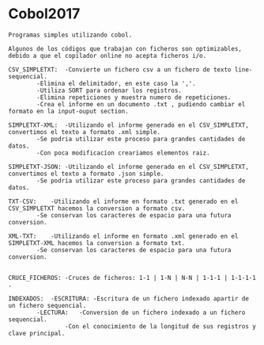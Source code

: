 # Cobol2017
	Programas simples utilizando cobol.
	
	Algunos de los códigos que trabajan con ficheros son optimizables,
	debido a que el copilador online no acepta ficheros i/o.
	
	CSV_SIMPLETXT:  -Convierte un fichero csv a un fichero de texto line-sequencial.
			-Elimina el delimitador, en este caso la ','.
			-Utiliza SORT para ordenar los registros.
			-Elimina repeticiones y muestra numero de repeticiones.	
			-Crea el informe en un documento .txt , pudiendo cambiar el formato en la input-ouput section.
	
	SIMPLETXT-XML:	-Utilizando el informe generado en el CSV_SIMPLETXT, convertimos el texto a formato .xml simple.
			-Se podria utilizar este proceso para grandes cantidades de datos.
			-Con poca modificacíon creariamos elementos raiz.

	SIMPLETXT-JSON:	-Utilizando el informe generado en el CSV_SIMPLETXT, convertimos el texto a formato .json simple.
			-Se podria utilizar este proceso para grandes cantidades de datos.
			
	TXT-CSV:	-Utilizando el informe en formato .txt generado en el CSV_SIMPLETXT hacemos la conversion a formato csv.
			-Se conservan los caracteres de espacio para una futura conversion.
	
	XML-TXT:	-Utilizando el informe en formato .xml generado en el SIMPLETXT-XML hacemos la conversion a formato txt.
			-Se conservan los caracteres de espacio para una futura conversion.
	
	
	CRUCE_FICHEROS: -Cruces de ficheros: 1-1 | 1-N | N-N | 1-1-1 | 1-1-1-1 .
	
	INDEXADOS:	-ESCRITURA: -Escritura de un fichero indexado apartir de un fichero sequencial.
			-LECTURA:   -Conversion de un fichero indexado a un fichero sequencial.
				    -Con el conocimiento de la longitud de sus registros y clave principal.
			
			
